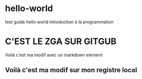 # hello-world
test guide hello world introduction à la programmation
# C'EST LE ZGA SUR GITGUB

Voilà c'est ma modif avec un markdown element

## Voilà c'est ma modif sur mon registre local